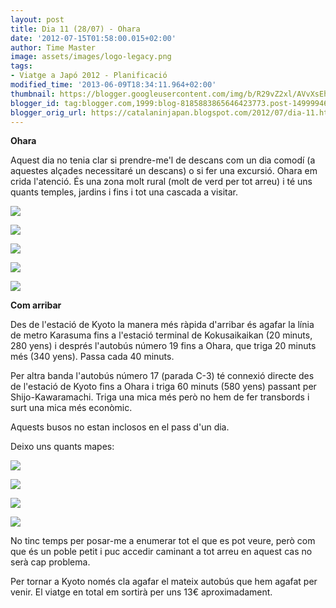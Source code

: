 ```yaml
---
layout: post
title: Dia 11 (28/07) - Ohara
date: '2012-07-15T01:58:00.015+02:00'
author: Time Master
image: assets/images/logo-legacy.png
tags:
- Viatge a Japó 2012 - Planificació
modified_time: '2013-06-09T18:34:11.964+02:00'
thumbnail: https://blogger.googleusercontent.com/img/b/R29vZ2xl/AVvXsEhR4tdK7wKaWA-BpoHQBUmtLYwzAr6A2AV7ajn7va7vaOyQYJ4J4cu1oWoQaQmBNMCCvugIpe1fj1REb_wgJ6edfNenY7G5ntX0veWizljlgHVKd8GDkkgwHC_yl7jPEwcWpvudL23YfG8/s72-c/OharaTG.jpg
blogger_id: tag:blogger.com,1999:blog-8185883865646423773.post-1499994666934571324
blogger_orig_url: https://catalaninjapan.blogspot.com/2012/07/dia-11.html
---
```


  

**Ohara**  

Aquest dia no tenia clar si prendre-me'l de descans com un dia comodí (a aquestes alçades necessitaré un descans) o si fer una excursió. Ohara em crida l'atenció. És una zona molt rural (molt de verd per tot arreu) i té uns quants temples, jardins i fins i tot una cascada a visitar.  

  

  


[![](https://blogger.googleusercontent.com/img/b/R29vZ2xl/AVvXsEhR4tdK7wKaWA-BpoHQBUmtLYwzAr6A2AV7ajn7va7vaOyQYJ4J4cu1oWoQaQmBNMCCvugIpe1fj1REb_wgJ6edfNenY7G5ntX0veWizljlgHVKd8GDkkgwHC_yl7jPEwcWpvudL23YfG8/s320/OharaTG.jpg)](https://blogger.googleusercontent.com/img/b/R29vZ2xl/AVvXsEhR4tdK7wKaWA-BpoHQBUmtLYwzAr6A2AV7ajn7va7vaOyQYJ4J4cu1oWoQaQmBNMCCvugIpe1fj1REb_wgJ6edfNenY7G5ntX0veWizljlgHVKd8GDkkgwHC_yl7jPEwcWpvudL23YfG8/s1600/OharaTG.jpg)
  


[![](https://blogger.googleusercontent.com/img/b/R29vZ2xl/AVvXsEjw_xcRL8cyTzZ1MBT2r_h1V1BBMzG2paXnf7qp45CozSPFySBfMbs3ptCJ5_qFJy9mRq4W_9AfcZskBIWoT7Fk0UgnIqLbmq0XKcdbKgjrApTMJl7Jiujx8Kk-AYu1JLKm8Krlek95_lw/s320/bebe13a04b19accfba0f23dc02e1b1c5_large.jpg)](https://blogger.googleusercontent.com/img/b/R29vZ2xl/AVvXsEjw_xcRL8cyTzZ1MBT2r_h1V1BBMzG2paXnf7qp45CozSPFySBfMbs3ptCJ5_qFJy9mRq4W_9AfcZskBIWoT7Fk0UgnIqLbmq0XKcdbKgjrApTMJl7Jiujx8Kk-AYu1JLKm8Krlek95_lw/s1600/bebe13a04b19accfba0f23dc02e1b1c5_large.jpg)
  


[![](https://blogger.googleusercontent.com/img/b/R29vZ2xl/AVvXsEglgMVfgjtiRocvmSObMc1K3HK0FziDzXGWEtRGwHWq6z2CideTX-5Fj5chqolxmcTpKS8K8-9ADrS5uvois4fyCgkaLWiFmcWqg5QoX4wEQP0CLy0X0Nz8FlaUnpeDmcjA7DXJltwTyuw/s320/tilley-rob-sanzen-in-temple-ohara-kyoto-japan.jpg)](https://blogger.googleusercontent.com/img/b/R29vZ2xl/AVvXsEglgMVfgjtiRocvmSObMc1K3HK0FziDzXGWEtRGwHWq6z2CideTX-5Fj5chqolxmcTpKS8K8-9ADrS5uvois4fyCgkaLWiFmcWqg5QoX4wEQP0CLy0X0Nz8FlaUnpeDmcjA7DXJltwTyuw/s1600/tilley-rob-sanzen-in-temple-ohara-kyoto-japan.jpg)

  


[![](https://blogger.googleusercontent.com/img/b/R29vZ2xl/AVvXsEhndL6RX9xpkBmGD4PuJF5i5QBYkA6o3B01RmPHZazFKqbnJw7rRIYiV994aZw0gfUpV3mBas_9Jk7f-Vde9Ls6nZtD39loPNZ46JaUdvAW7ezEQ4oILlpIfTJPJAOKRCzJV9NuCGgwfs0/s320/Ohara+Japan+I.jpg)](https://blogger.googleusercontent.com/img/b/R29vZ2xl/AVvXsEhndL6RX9xpkBmGD4PuJF5i5QBYkA6o3B01RmPHZazFKqbnJw7rRIYiV994aZw0gfUpV3mBas_9Jk7f-Vde9Ls6nZtD39loPNZ46JaUdvAW7ezEQ4oILlpIfTJPJAOKRCzJV9NuCGgwfs0/s1600/Ohara+Japan+I.jpg)

  


[![](https://blogger.googleusercontent.com/img/b/R29vZ2xl/AVvXsEgG35azzM2flWyagMrrq05ApOcpRiD7N_3fx2UxqRuR1J1giDHbwJ0XoRVCpbw1drhYM0I5QQJmYL0SrbUFtAFoab5sEL1q2-BdVVyDRUt1zqsRWNqZC-2LiZPlAREqhyphenhyphenjuf7zb8kxR1sc/s1600/3932_02.jpg)](https://blogger.googleusercontent.com/img/b/R29vZ2xl/AVvXsEgG35azzM2flWyagMrrq05ApOcpRiD7N_3fx2UxqRuR1J1giDHbwJ0XoRVCpbw1drhYM0I5QQJmYL0SrbUFtAFoab5sEL1q2-BdVVyDRUt1zqsRWNqZC-2LiZPlAREqhyphenhyphenjuf7zb8kxR1sc/s1600/3932_02.jpg)
  

  

  

**Com arribar**  

  

Des de l'estació de Kyoto la manera més ràpida d'arribar és agafar la línia de metro Karasuma fins a l'estació terminal de Kokusaikaikan (20 minuts, 280 yens) i després l'autobús número 19 fins a Ohara, que triga 20 minuts més (340 yens). Passa cada 40 minuts.  

  

Per altra banda l'autobús número 17 (parada C-3) té connexió directe des de l'estació de Kyoto fins a Ohara i triga 60 minuts (580 yens) passant per Shijo-Kawaramachi. Triga una mica més però no hem de fer transbords i surt una mica més econòmic.  

  

Aquests busos no estan inclosos en el pass d'un dia.  

  

  

Deixo uns quants mapes:  

  


[![](https://blogger.googleusercontent.com/img/b/R29vZ2xl/AVvXsEh1bzZ3MGRqXb9iqmP0MfCykYaTf1aaA4C_7emVRa6b1Dra97WzBjDAlYqxtxM_cr3nObrcxdFQ3PtyR0G-9dlWwwHRD0-YhzyDfaOtxKIaODDP06Nwkpt223bJyc49z-50l4roaZjRiUA/s320/2158_north.gif)](https://blogger.googleusercontent.com/img/b/R29vZ2xl/AVvXsEh1bzZ3MGRqXb9iqmP0MfCykYaTf1aaA4C_7emVRa6b1Dra97WzBjDAlYqxtxM_cr3nObrcxdFQ3PtyR0G-9dlWwwHRD0-YhzyDfaOtxKIaODDP06Nwkpt223bJyc49z-50l4roaZjRiUA/s1600/2158_north.gif)

  


[![](https://blogger.googleusercontent.com/img/b/R29vZ2xl/AVvXsEinj97jL77pHgLBFb9Y5c6mfv4V3CcVVhdlEVZRUjaITdTaSVtofUeME9o2BHZzND0L0FsUwVUvpd5jXwvbLf8edaRTgmsoe9zDehlvJfBnOPHsLSGOqmEKhyOkfS5T-hoLCBjkeNUm4no/s320/course.png)](https://blogger.googleusercontent.com/img/b/R29vZ2xl/AVvXsEinj97jL77pHgLBFb9Y5c6mfv4V3CcVVhdlEVZRUjaITdTaSVtofUeME9o2BHZzND0L0FsUwVUvpd5jXwvbLf8edaRTgmsoe9zDehlvJfBnOPHsLSGOqmEKhyOkfS5T-hoLCBjkeNUm4no/s1600/course.png)

  


  

[![](https://blogger.googleusercontent.com/img/b/R29vZ2xl/AVvXsEgk4PpfTrqji2pviiaBLvwTghylcFQdVWq3vw_wvEFckgGb0uIO0iR5dbGrdk_xan2NhNQLXnEmkzRSn3DiLitlUuKODAXKpgCVmJNULwttLGVbyFIL45ryrV-eVMDQAx43neNsbBWQ8XA/s320/3932_map_ohara.gif)](https://blogger.googleusercontent.com/img/b/R29vZ2xl/AVvXsEgk4PpfTrqji2pviiaBLvwTghylcFQdVWq3vw_wvEFckgGb0uIO0iR5dbGrdk_xan2NhNQLXnEmkzRSn3DiLitlUuKODAXKpgCVmJNULwttLGVbyFIL45ryrV-eVMDQAx43neNsbBWQ8XA/s1600/3932_map_ohara.gif)  

  


  

  


[![](https://blogger.googleusercontent.com/img/b/R29vZ2xl/AVvXsEjr9xJmq3cy3YquHtmut8JqHZknORp23429GZ4a8GiPyd6W7ze_QXSy5UFkUG_DRM3eRszyyWilSieoR20z0h239tp5LTBPPPeMeYV8beLrXAhDzJ3kNBwIBcTt8kVoPdZE0z1uEJKC7ik/s1600/map.png)](https://blogger.googleusercontent.com/img/b/R29vZ2xl/AVvXsEjr9xJmq3cy3YquHtmut8JqHZknORp23429GZ4a8GiPyd6W7ze_QXSy5UFkUG_DRM3eRszyyWilSieoR20z0h239tp5LTBPPPeMeYV8beLrXAhDzJ3kNBwIBcTt8kVoPdZE0z1uEJKC7ik/s1600/map.png)
  

No tinc temps per posar-me a enumerar tot el que es pot veure, però com que és un poble petit i puc accedir caminant a tot arreu en aquest cas no serà cap problema.  

  

Per tornar a Kyoto només cla agafar el mateix autobús que hem agafat per venir. El viatge en total em sortirà per uns 13€ aproximadament.  

  
